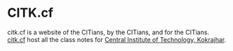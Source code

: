 # CITK.cf
<blackquote>citk.cf is a website of the CITians, by the CITians, and for the CITians.</blackquote>
[citk.cf](http://citk.cf) host all the class notes for [Central Institute of Technology, Kokrajhar](http://cit.ac.in/).